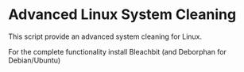 # Advanced Linux System Cleaning
This script provide an advanced system cleaning for Linux.

For the complete functionality install Bleachbit (and Deborphan for Debian/Ubuntu)
